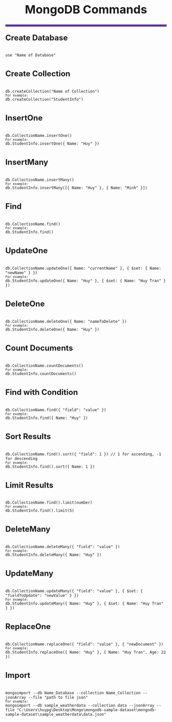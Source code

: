 <h1 style="font-size: 36px; font-weight: bold; text-align: center;">
    MongoDB Commands
</h1>
<hr style="border: 3px solid #6f42c1;">

<h2 style="font-size: 24px; margin-top: 20px;">Create Database</h2>
<pre>
<code>
use "Name of Database"
</code>
</pre>

<h2 style="font-size: 24px; margin-top: 20px;">Create Collection</h2>
<pre>
<code>
db.createCollection("Name of Collection")
<small>For example:</small>
db.createCollection("StudentInfo")
</code>
</pre>

<h2 style="font-size: 24px; margin-top: 20px;">InsertOne</h2>
<pre>
<code>
db.CollectionName.insertOne()
<small>For example:</small>
db.StudentInfo.insertOne({ Name: "Huy" })
</code>
</pre>

<h2 style="font-size: 24px; margin-top: 20px;">InsertMany</h2>
<pre>
<code>
db.CollectionName.insertMany()
<small>For example:</small>
db.StudentInfo.insertMany([{ Name: "Huy" }, { Name: "Minh" }])
</code>
</pre>

<h2 style="font-size: 24px; margin-top: 20px;">Find</h2>
<pre>
<code>
db.CollectionName.find()
<small>For example:</small>
db.StudentInfo.find()
</code>
</pre>

<h2 style="font-size: 24px; margin-top: 20px;">UpdateOne</h2>
<pre>
<code>
db.CollectionName.updateOne({ Name: "currentName" }, { $set: { Name: "newName" } })
<small>For example:</small>
db.StudentInfo.updateOne({ Name: "Huy" }, { $set: { Name: "Huy Tran" } })
</code>
</pre>

<h2 style="font-size: 24px; margin-top: 20px;">DeleteOne</h2>
<pre>
<code>
db.CollectionName.deleteOne({ Name: "nameToDelete" })
<small>For example:</small>
db.StudentInfo.deleteOne({ Name: "Huy" })
</code>
</pre>

<h2 style="font-size: 24px; margin-top: 20px;">Count Documents</h2>
<pre>
<code>
db.CollectionName.countDocuments()
<small>For example:</small>
db.StudentInfo.countDocuments()
</code>
</pre>

<h2 style="font-size: 24px; margin-top: 20px;">Find with Condition</h2>
<pre>
<code>
db.CollectionName.find({ "field": "value" })
<small>For example:</small>
db.StudentInfo.find({ Name: "Huy" })
</code>
</pre>

<h2 style="font-size: 24px; margin-top: 20px;">Sort Results</h2>
<pre>
<code>
db.CollectionName.find().sort({ "field": 1 }) // 1 for ascending, -1 for descending
<small>For example:</small>
db.StudentInfo.find().sort({ Name: 1 })
</code>
</pre>

<h2 style="font-size: 24px; margin-top: 20px;">Limit Results</h2>
<pre>
<code>
db.CollectionName.find().limit(number)
<small>For example:</small>
db.StudentInfo.find().limit(5)
</code>
</pre>

<h2 style="font-size: 24px; margin-top: 20px;">DeleteMany</h2>
<pre>
<code>
db.CollectionName.deleteMany({ "field": "value" })
<small>For example:</small>
db.StudentInfo.deleteMany({ Name: "Huy" })
</code>
</pre>

<h2 style="font-size: 24px; margin-top: 20px;">UpdateMany</h2>
<pre>
<code>
db.CollectionName.updateMany({ "field": "value" }, { $set: { "fieldToUpdate": "newValue" } })
<small>For example:</small>
db.StudentInfo.updateMany({ Name: "Huy" }, { $set: { Name: "Huy Tran" } })
</code>
</pre>

<h2 style="font-size: 24px; margin-top: 20px;">ReplaceOne</h2>
<pre>
<code>
db.CollectionName.replaceOne({ "field": "value" }, { "newDocument" })
<small>For example:</small>
db.StudentInfo.replaceOne({ Name: "Huy" }, { Name: "Huy Tran", Age: 22 })
</code>
</pre>

<h2 style="font-size: 24px; margin-top: 20px;">Import</h2>
<pre>
<code>
mongoimport --db Name_Database --collection Name_Collection --jsonArray --file "path to file json"
<small>For example:</small>
mongoimport --db sample_weatherdata --collection data --jsonArray --file "C:\Users\huypg\Desktop\Mongo\mongodb-sample-dataset\mongodb-sample-dataset\sample_weatherdata\data.json"
</code>
</pre>
